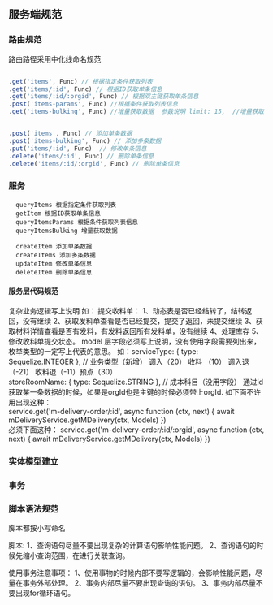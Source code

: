 ## 服务端规范

### 路由规范


 路由路径采用中化线命名规范

```js

.get('items', Func) // 根据指定条件获取列表
.get('items/:id', Func) // 根据ID获取单条信息
.get('items/:id/:orgid', Func) // 根据双主键获取单条信息
.post('items-params', Func) //根据条件获取列表信息 
.get('items-bulking', Func) //增量获取数据  参数说明 limit: 15,  //增量获取的条目数 缺省时默认值为200 orgId: 123, //组织机构ID  version: 123


.post('items', Func) // 添加单条数据
.post('items-bulking', Func) // 添加多条数据
.put('items/:id', Func)  // 修改单条信息
.delete('items/:id', Func) // 删除单条信息
.delete('items/:id/:orgid', Func) // 删除单条信息

```
### 服务

```
  queryItems 根据指定条件获取列表
  getItem 根据ID获取单条信息
  queryItemsParams 根据条件获取列表信息
  queryItemsBulking 增量获取数据 
  
  createItem 添加单条数据
  createItems 添加多条数据
  updateItem 修改单条信息
  deleteItem 删除单条信息

```

#### 服务层代码规范

  复杂业务逻辑写上说明
  如： 提交收料单： 
    1、动态表是否已经结转了，结转返回，没有继续 
    2、获取发料单查看是否已经提交，提交了返回，未提交继续
    3、获取材料详情查看是否有发料，有发料返回所有发料单，没有继续
    4、处理库存
    5、修改收料单提交状态。
  model 层字段必须写上说明，没有使用字段需要列出来，枚举类型的一定写上代表的意思。
  如：serviceType: { type: Sequelize.INTEGER }, // 业务类型（新增） 调入（20） 收料   （10） 调入退（-21） 收料退（-11）预点（30）  
    storeRoomName: { type: Sequelize.STRING }, // 成本科目（没用字段） 
通过id获取某一条数据的时候，如果是orgId也是主键的时候必须带上orgId.
如下面不许用出现这种：  
  service.get('m-delivery-order/:id', async function (ctx, next) {
  await mDeliveryService.getMDelivery(ctx, Models)
})    
必须下面这种： 
service.get('m-delivery-order/:id/:orgid', async function (ctx, next) {
  await mDeliveryService.getMDelivery(ctx, Models)
})  

### 实体模型建立


### 事务


### 脚本语法规范

   脚本都按小写命名
   
   脚本: 1、查询语句尽量不要出现复杂的计算语句影响性能问题。
         2、查询语句的时候先缩小查询范围，在进行关联查询。

   使用事务注意事项：
      1、使用事物的时候内部不要写逻辑的，会影响性能问题，尽量在事务外部处理。
      2、事务内部尽量不要出现查询的语句。
      3、事务内部尽量不要出现for循环语句。



